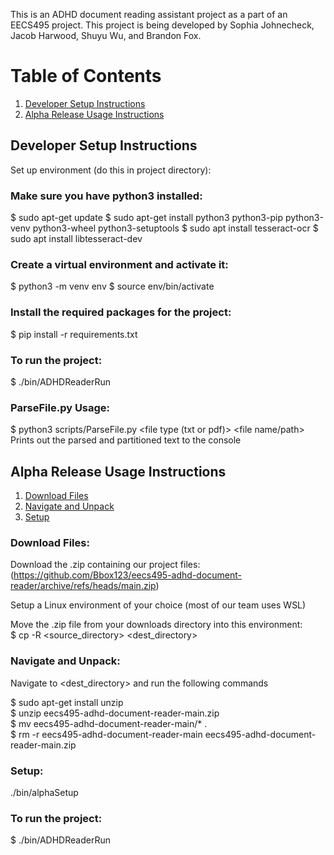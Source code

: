 This is an ADHD document reading assistant project as a part of an EECS495 project. This project is being developed by Sophia Johnecheck, Jacob Harwood, Shuyu Wu, and Brandon Fox.

# Table of Contents

1. [Developer Setup Instructions](#Developer-Setup-Instructions)
2. [Alpha Release Usage Instructions](#alpha-release-usage-instructions)

## Developer Setup Instructions

Set up environment (do this in project directory):

### Make sure you have python3 installed:
$ sudo apt-get update
$ sudo apt-get install python3 python3-pip python3-venv python3-wheel python3-setuptools
$ sudo apt install tesseract-ocr
$ sudo apt install libtesseract-dev

### Create a virtual environment and activate it:
$ python3 -m venv env
$ source env/bin/activate

### Install the required packages for the project:
$ pip install -r requirements.txt

### To run the project:
$ ./bin/ADHDReaderRun

### ParseFile.py Usage:
$ python3 scripts/ParseFile.py <file type (txt or pdf)> <file name/path>
Prints out the parsed and partitioned text to the console

## Alpha Release Usage Instructions

1. [Download Files](#download-files)
2. [Navigate and Unpack](#navigate-and-unpack)
3. [Setup](#setup)

### Download Files:
Download the .zip containing our project files:
(https://github.com/Bbox123/eecs495-adhd-document-reader/archive/refs/heads/main.zip)

Setup a Linux environment of your choice (most of our team uses WSL)

Move the .zip file from your downloads directory into this environment:  
$ cp -R <source_directory> <dest_directory>

### Navigate and Unpack:
Navigate to <dest_directory> and run the following commands 

$ sudo apt-get install unzip  
$ unzip eecs495-adhd-document-reader-main.zip  
$ mv eecs495-adhd-document-reader-main/* .  
$ rm -r eecs495-adhd-document-reader-main eecs495-adhd-document-reader-main.zip

### Setup:
./bin/alphaSetup

### To run the project:
$ ./bin/ADHDReaderRun
